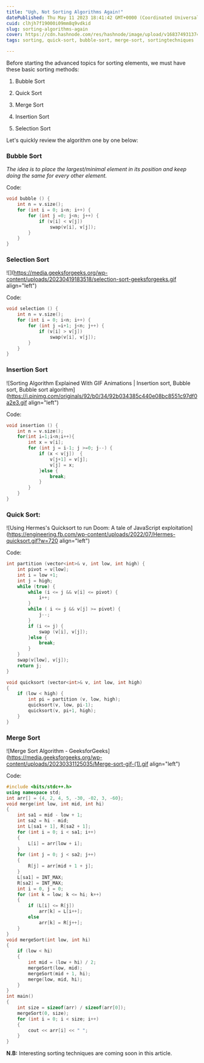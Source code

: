 ```yaml
---
title: "Ugh, Not Sorting Algorithms Again!"
datePublished: Thu May 11 2023 18:41:42 GMT+0000 (Coordinated Universal Time)
cuid: clhjh7f19000i09mm8q9vdkid
slug: sorting-algorithms-again
cover: https://cdn.hashnode.com/res/hashnode/image/upload/v1683749313743/c3b17591-6b35-4f03-8ff6-ca5bef94316f.png
tags: sorting, quick-sort, bubble-sort, merge-sort, sortingtechniques

---
```


Before starting the advanced topics for sorting elements, we must have these basic sorting methods:

1. Bubble Sort
    
2. Quick Sort
    
3. Merge Sort
    
4. Insertion Sort
    
5. Selection Sort
    

Let's quickly review the algorithm one by one below:

### Bubble Sort

*The idea is to place the largest/minimal element in its position and keep doing the same for every other element.*

Code:

```cpp
void bubble () {
    int n = v.size();
    for (int i = 0; i<n; i++) {
        for (int j =0; j<n; j++) {
            if (v[i] < v[j]) 
                swap(v[i], v[j]);
        }
    }
}
```

### Selection Sort

![](https://media.geeksforgeeks.org/wp-content/uploads/20230419183518/selection-sort-geeksforgeeks.gif align="left")

Code:

```cpp
void selection () {
    int n = v.size();
    for (int i = 0; i<n; i++) {
        for (int j =i+1; j<n; j++) {
            if (v[i] > v[j]) 
                swap(v[i], v[j]);
        }
    }
}
```

### Insertion Sort

![Sorting Algorithm Explained With GIF Animations | Insertion sort, Bubble  sort, Bubble sort algorithm](https://i.pinimg.com/originals/92/b0/34/92b034385c440e08bc8551c97df0a2e3.gif align="left")

Code:

```cpp
void insertion () {
    int n = v.size();
    for(int i=1;i<n;i++){
        int x = v[i];
        for (int j = i-1; j >=0; j--) {
            if (x < v[j])  {
                v[j+1] = v[j];
                v[j] = x;
            }else {
                break;
            }
        }
    }
}
```

### Quick Sort:

![Using Hermes's Quicksort to run Doom: A tale of JavaScript exploitation](https://engineering.fb.com/wp-content/uploads/2022/07/Hermes-quicksort.gif?w=720 align="left")

Code:

```cpp
int partition (vector<int>& v, int low, int high) {
    int pivot = v[low];
    int i = low +1;
    int j = high;
    while (true) {
        while (i <= j && v[i] <= pivot) {
            i++;
        }
        while ( i <= j && v[j] >= pivot) {
            j--;
        }
        if (i <= j) {
            swap (v[i], v[j]);
        }else {
            break;
        }
    }
    swap(v[low], v[j]);
    return j;
}

void quicksort (vector<int>& v, int low, int high)
{
    if (low < high) {
        int pi = partition (v, low, high);
        quicksort(v, low, pi-1);
        quicksort(v, pi+1, high);    
    }
}
```

### Merge Sort

![Merge Sort Algorithm - GeeksforGeeks](https://media.geeksforgeeks.org/wp-content/uploads/20230331125035/Merge-sort-gif-(1).gif align="left")

Code:

```cpp
#include <bits/stdc++.h>
using namespace std;
int arr[] = {4, 2, 4, 5, -30, -02, 3, -60};
void merge(int low, int mid, int hi)
{
    int sa1 = mid - low + 1;
    int sa2 = hi - mid;
    int L[sa1 + 1], R[sa2 + 1];
    for (int i = 0; i < sa1; i++)
    {
        L[i] = arr[low + i];
    }
    for (int j = 0; j < sa2; j++)
    {
        R[j] = arr[mid + 1 + j];
    }
    L[sa1] = INT_MAX;
    R[sa2] = INT_MAX;
    int i = 0, j = 0;
    for (int k = low; k <= hi; k++)
    {
        if (L[i] <= R[j])
            arr[k] = L[i++];
        else
            arr[k] = R[j++];
    }
}
void mergeSort(int low, int hi)
{
    if (low < hi)
    {
        int mid = (low + hi) / 2;
        mergeSort(low, mid);
        mergeSort(mid + 1, hi);
        merge(low, mid, hi);
    }
}
int main()
{
    int size = sizeof(arr) / sizeof(arr[0]);
    mergeSort(0, size);
    for (int i = 0; i < size; i++)
    {
        cout << arr[i] << " ";
    }
}
```

**N.B:** Interesting sorting techniques are coming soon in this article.